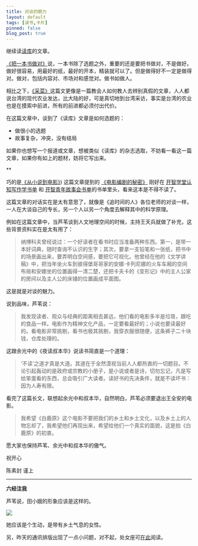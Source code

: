 ```yaml
---
title: 对谈的魅力
layout: default
tags: [读书,卡片]
pinned: false
blog_post: true
---
```



继续读[读库](http://www.duku.cn/)的文章。

[《把一本书做对》](http://www.duku.cn/article-dukuhuodong-200.html)说，一本书除了选题之外，重要的还是要把书做对，不是做好。做好很容易，用最好的纸，最好的开本，精装就可以了。但是做得好不一定是做得对。做对，包括内容对、市场对和感觉对。做书如做人。

相比之下，[《采菜》](http://www.duku.cn/article-dukuhuodong-204.html)这篇文更像是一篇教会人如何教人去辨别真假的文章，人人都说台湾的现代农业发达，比大陆的好，可是真切地到台湾采访，事实是台湾的农业也是在摸索中前进，所有的前进都必须付出代价。

在这篇文章中，谈到了《读库》文章是如何选题的：

- 做很小的选题
- 故事复杂，冲突，没有结局

如果你也想写一个报道或文章，想被类似《读库》的杂志选取，不妨看一看这一篇文章，如果你有如上的题材，妨将它写出来。

**

巧的是[《从小说到电影》](http://www.duku.cn/article-dukuhuodong-206.html)) 这篇文章提到的 [《电影编剧的秘密》](https://book.douban.com/subject/25793459/) 刚好在 [开智学堂认知写作学书单](https://www.douban.com/doulist/39820236/) 和 [开智青年故事会书单](https://www.douban.com/doulist/36847674/)的书单里头，看来这本是不得不读了。

这篇文章的对话实在是太有意思了，就像是《追时间的人》各位老师的对谈一样，一人在大谈自己的专长，另一个人以另一个角度去解释其中的科学原理。

例如在这篇文章中，当芦苇谈到人文地理空间的时候，主持王天兵就做了补充，这些背景资料实在是太有用了：


>纳博科夫曾经说过：一个好读者在看书时应当准备两种东西。第一，是带一本好词典，随时查询不认识的生字；其次，要拿一支铅笔和一张纸，把书中的场景画出来，要弄明白空间感，要把它可视化。他曾经在他的《文学讲稿》中，把当年坐火车到彼得堡哥哥家的安娜·卡列尼娜的火车车厢的空间布局和安娜坐的位置画得一清二楚，还把卡夫卡的《变形记》中的主人公家的房间以及主人公的床铺的位置画成平面图。

这是就是对谈的魅力。

说到品味，芦苇说：

>我发现读者、观众与经典的距离相去甚远，他们看的电影多半是垃圾，跟吃的食品一样。电影作为精神文化产品，一定要看最好的；小说也要读最好的。看电影非常挑剔，看书也极其挑剔，我穿衣服很随便，这条裤子二十块钱，仓库处理的。

这跟余光中的《夜读叔本华》说读书简直是一个道理：

>‘不读’之道才真是大道。其道在于全然漠视当前人人都热衷的一切题目。不论引起轰动的是政府或宗教的小册子，是小说或者是诗，切勿忘记，凡是写给笨蛋看的东西，总会吸引广大读者。读好书的先决条件，就是不读坏书：因为人寿有限。

看完了这篇长文，联想起余光中和叔本华，自然明白，芦苇必须要退出王全安的电影。

>我希望《白鹿原》这个电影不要把我们的乡土和乡土文化，以及乡土上的人物忘却了，我希望他们再现出来，希望给他们一个真实的面貌，这是拍《白鹿原》的初衷。

愿大家也保持芦苇、余光中和叔本华的傲气。

祝开心

陈素封 谨上

----

**六经注我**

芦苇说，田小娥的形象应该是这样的。

![](http://openmindclub.qiniudn.com/cnfeat/image/tianxiaoe.jpg)

她应该是个生动，是带有乡土气息的女性。

另，昨天的通讯排版出现了一点小问题，对不起，处女座可[在此](http://mesule.com/2016/03/email)阅读。



